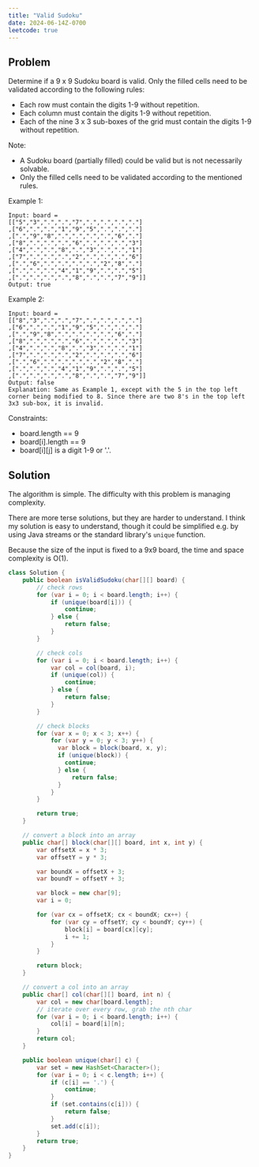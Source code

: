 ```yaml
---
title: "Valid Sudoku"
date: 2024-06-14Z-0700
leetcode: true
---
```


## Problem

Determine if a 9 x 9 Sudoku board is valid. Only the filled cells need to be validated according to the following rules:

- Each row must contain the digits 1-9 without repetition.
- Each column must contain the digits 1-9 without repetition.
- Each of the nine 3 x 3 sub-boxes of the grid must contain the digits 1-9 without repetition.

Note:

- A Sudoku board (partially filled) could be valid but is not necessarily solvable.
- Only the filled cells need to be validated according to the mentioned rules.

Example 1:

```text
Input: board =
[["5","3",".",".","7",".",".",".","."]
,["6",".",".","1","9","5",".",".","."]
,[".","9","8",".",".",".",".","6","."]
,["8",".",".",".","6",".",".",".","3"]
,["4",".",".","8",".","3",".",".","1"]
,["7",".",".",".","2",".",".",".","6"]
,[".","6",".",".",".",".","2","8","."]
,[".",".",".","4","1","9",".",".","5"]
,[".",".",".",".","8",".",".","7","9"]]
Output: true
```

Example 2:

```text
Input: board =
[["8","3",".",".","7",".",".",".","."]
,["6",".",".","1","9","5",".",".","."]
,[".","9","8",".",".",".",".","6","."]
,["8",".",".",".","6",".",".",".","3"]
,["4",".",".","8",".","3",".",".","1"]
,["7",".",".",".","2",".",".",".","6"]
,[".","6",".",".",".",".","2","8","."]
,[".",".",".","4","1","9",".",".","5"]
,[".",".",".",".","8",".",".","7","9"]]
Output: false
Explanation: Same as Example 1, except with the 5 in the top left corner being modified to 8. Since there are two 8's in the top left 3x3 sub-box, it is invalid.
```

Constraints:

- board.length == 9
- board[i].length == 9
- board[i]\[j] is a digit 1-9 or '.'.

## Solution

The algorithm is simple. The difficulty with this problem is managing complexity.

There are more terse solutions, but they are harder to understand. I think my solution is easy to understand, though it could be simplified e.g. by using Java streams or the standard library's `unique` function.

Because the size of the input is fixed to a 9x9 board, the time and space complexity is O(1).

```java
class Solution {
    public boolean isValidSudoku(char[][] board) {
        // check rows
        for (var i = 0; i < board.length; i++) {
            if (unique(board[i])) {
                continue;
            } else {
                return false;
            }
        }

        // check cols
        for (var i = 0; i < board.length; i++) {
            var col = col(board, i);
            if (unique(col)) {
                continue;
            } else {
                return false;
            }
        }

        // check blocks
        for (var x = 0; x < 3; x++) {
            for (var y = 0; y < 3; y++) {
              var block = block(board, x, y);
              if (unique(block)) {
                continue;
              } else {
                  return false;
              }
            }
        }

        return true;
    }

    // convert a block into an array
    public char[] block(char[][] board, int x, int y) {
        var offsetX = x * 3;
        var offsetY = y * 3;

        var boundX = offsetX + 3;
        var boundY = offsetY + 3;

        var block = new char[9];
        var i = 0;

        for (var cx = offsetX; cx < boundX; cx++) {
            for (var cy = offsetY; cy < boundY; cy++) {
                block[i] = board[cx][cy];
                i += 1;
            }
        }

        return block;
    }

    // convert a col into an array
    public char[] col(char[][] board, int n) {
        var col = new char[board.length];
        // iterate over every row, grab the nth char
        for (var i = 0; i < board.length; i++) {
            col[i] = board[i][n];
        }
        return col;
    }

    public boolean unique(char[] c) {
        var set = new HashSet<Character>();
        for (var i = 0; i < c.length; i++) {
            if (c[i] == '.') {
                continue;
            }
            if (set.contains(c[i])) {
                return false;
            }
            set.add(c[i]);
        }
        return true;
    }
}
```
